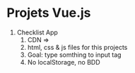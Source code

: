 # Projets Vue.js

1. Checklist App
   1. CDN => <script src="https://unpkg.com/vue@3/dist/vue.global.js"></script>
   2. html, css & js files for this projects
   3. Goal: type somthing to input tag
   4. No localStorage, no BDD
